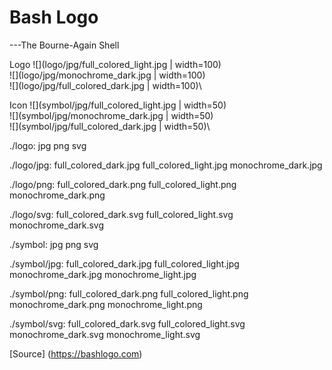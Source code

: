 # Bash Logo
---The Bourne-Again Shell

Logo
![](logo/jpg/full_colored_light.jpg | width=100)\
![](logo/jpg/monochrome_dark.jpg | width=100)\
![](logo/jpg/full_colored_dark.jpg | width=100)\

Icon
![](symbol/jpg/full_colored_light.jpg | width=50)\
![](symbol/jpg/monochrome_dark.jpg | width=50)\
![](symbol/jpg/full_colored_dark.jpg | width=50)\

./logo:
jpg  png  svg

./logo/jpg:
full_colored_dark.jpg  full_colored_light.jpg  monochrome_dark.jpg

./logo/png:
full_colored_dark.png  full_colored_light.png  monochrome_dark.png

./logo/svg:
full_colored_dark.svg  full_colored_light.svg  monochrome_dark.svg

./symbol:
jpg  png  svg

./symbol/jpg:
full_colored_dark.jpg  full_colored_light.jpg  monochrome_dark.jpg  monochrome_light.jpg

./symbol/png:
full_colored_dark.png  full_colored_light.png  monochrome_dark.png  monochrome_light.png

./symbol/svg:
full_colored_dark.svg  full_colored_light.svg  monochrome_dark.svg  monochrome_light.svg


[Source] (https://bashlogo.com)
